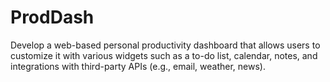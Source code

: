 # ProdDash
Develop a web-based personal productivity dashboard that allows users to customize it with various widgets such as a to-do list, calendar, notes, and integrations with third-party APIs (e.g., email, weather, news).
